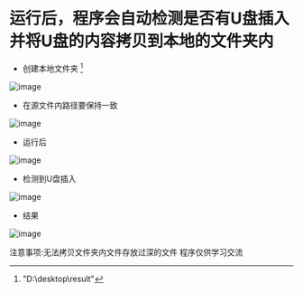 # 运行后，程序会自动检测是否有U盘插入并将U盘的内容拷贝到本地的文件夹内

+ 创建本地文件夹 [^RUNOOB]
[^RUNOOB]: "D:\\desktop\\result"

![image](https://github.com/user-attachments/assets/dfad94f0-9b46-4464-96a1-f3174e0995d7)

+ 在源文件内路径要保持一致

![image](https://github.com/user-attachments/assets/d556be14-3754-4742-823a-3f3f8c66dfc9)

+ 运行后

![image](https://github.com/user-attachments/assets/cf5b0025-c296-4115-ad83-367a05b1787e)

+ 检测到U盘插入

![image](https://github.com/user-attachments/assets/420c418c-12c0-479b-85c8-f2de34c81b5a)

+ 结果

![image](https://github.com/user-attachments/assets/51dd0a99-c6f0-47a4-9378-8647d632099e)

注意事项:无法拷贝文件夹内文件存放过深的文件
程序仅供学习交流
